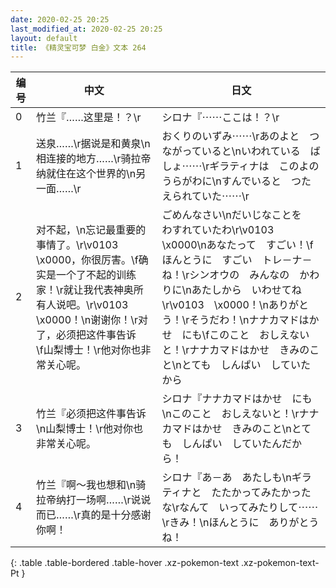 ```yaml
---
date: 2020-02-25 20:25
last_modified_at: 2020-02-25 20:25
layout: default
title: 《精灵宝可梦 白金》文本 264
---
```

| 编号 | 中文 | 日文 |
| ---- | ---- | ---- |
| 0 | 竹兰『……这里是！？\r | シロナ『⋯⋯ここは！？\r |
| 1 | 送泉……\r据说是和黄泉\n相连接的地方……\r骑拉帝纳就住在这个世界的\n另一面……\r | おくりのいずみ⋯⋯\rあのよと　つながっていると\nいわれている　ばしょ⋯⋯\rギラティナは　このよの　うらがわに\nすんでいると　つたえられていた⋯⋯\r |
| 2 | 对不起，\n忘记最重要的事情了。\r\v0103　\x0000，你很厉害。\f确实是一个了不起的训练家！\r就让我代表神奥所有人说吧。\r\v0103　\x0000！\n谢谢你！\r对了，必须把这件事告诉　\f山梨博士！\r他对你也非常关心呢。 | ごめんなさい\nだいじなことを　わすれていたわ\r\v0103　\x0000\nあなたって　すごい！\fほんとうに　すごい　トレ－ナ－ね！\rシンオウの　みんなの　かわりに\nあたしから　いわせてね\r\v0103　\x0000！\nありがとう！\rそうだわ！\nナナカマドはかせ　にも\fこのこと　おしえないと！\rナナカマドはかせ　きみのこと\nとても　しんぱい　していたから |
| 3 | 竹兰『必须把这件事告诉\n山梨博士！\r他对你也非常关心呢。 | シロナ『ナナカマドはかせ　にも\nこのこと　おしえないと！\rナナカマドはかせ　きみのこと\nとても　しんぱい　していたんだから！ |
| 4 | 竹兰『啊～我也想和\n骑拉帝纳打一场啊……\r说说而已……\r真的是十分感谢你啊！ | シロナ『あ－あ　あたしも\nギラティナと　たたかってみたかったな\rなんて　いってみたりして⋯⋯\rきみ！\nほんとうに　ありがとうね！ |
{: .table .table-bordered .table-hover .xz-pokemon-text .xz-pokemon-text-Pt }
